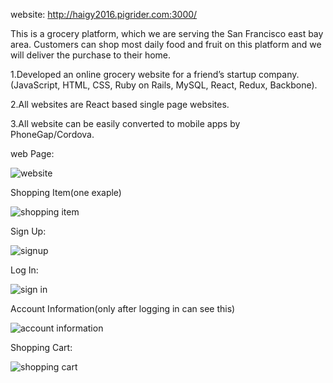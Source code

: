 website: http://haigy2016.pigrider.com:3000/

This is a grocery platform, which we are serving the San Francisco east bay area. Customers can shop most daily food and fruit on this platform and we will deliver the purchase to their home. 

1.Developed an online grocery website for a friend’s startup company. (JavaScript, HTML, CSS, Ruby on Rails, MySQL, React, Redux, Backbone).

2.All websites are React based single page websites.

3.All website can be easily converted to mobile apps by PhoneGap/Cordova.

web Page:

![website](https://user-images.githubusercontent.com/29580346/42492290-64c3e6b0-83cd-11e8-874e-a7e791d43833.png)

Shopping Item(one exaple)

![shopping item](https://user-images.githubusercontent.com/29580346/42491848-6434e7e6-83cb-11e8-857a-6b6505a3541e.png)

Sign Up:

![signup](https://user-images.githubusercontent.com/29580346/42492014-2f018f56-83cc-11e8-99ac-e872b906297d.png)

Log In:

![sign in](https://user-images.githubusercontent.com/29580346/42492013-2ed7171c-83cc-11e8-902b-0e21d33daeae.png)


Account Information(only after logging in can see this)

![account information](https://user-images.githubusercontent.com/29580346/42491841-5c87d760-83cb-11e8-9bc1-479eaf57de9b.png)

Shopping Cart:

![shopping cart](https://user-images.githubusercontent.com/29580346/42491846-60eba886-83cb-11e8-920b-a209c09d45f7.png)
